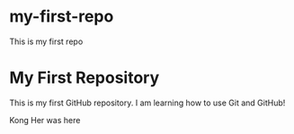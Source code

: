 # my-first-repo
This is my first repo
# My First Repository
This is my first GitHub repository. I am learning how to use Git and GitHub!

Kong Her was here